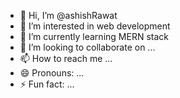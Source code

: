 - 👋 Hi, I’m @ashishRawat
- 👀 I’m interested in web development 
- 🌱 I’m currently learning MERN stack 
- 💞️ I’m looking to collaborate on ...
- 📫 How to reach me ...
- 😄 Pronouns: ...
- ⚡ Fun fact: ...

<!---
AgcFJCTY/AgcFJCTY is a ✨ special ✨ repository because its `README.md` (this file) appears on your GitHub profile.
You can click the Preview link to take a look at your changes.
--->
